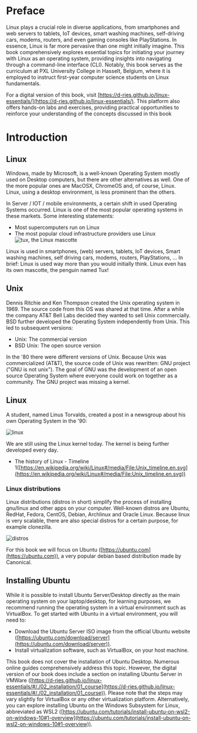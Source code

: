 # Preface
Linux plays a crucial role in diverse applications, from smartphones and web servers to tablets, IoT devices, smart washing machines, self-driving cars, modems, routers, and even gaming consoles like PlayStations. In essence, Linux is far more pervasive than one might initially imagine. This book comprehensively explores essential topics for initiating your journey with Linux as an operating system, providing insights into navigating through a command-line interface (CLI). Notably, this book serves as the curriculum at PXL University College in Hasselt, Belgium, where it is employed to instruct first-year computer science students on Linux fundamentals.

For a digital version of this book, visit [https://d-ries.github.io/linux-essentials/](https://d-ries.github.io/linux-essentials/). This platform also offers hands-on labs and exercises, providing practical opportunities to reinforce your understanding of the concepts discussed in this book

# Introduction

## Linux
Windows, made by Microsoft, is a well-known Operating System mostly used on Desktop computers, but there are other alternatives as well. One of the more popular ones are MacOSX, ChromeOS and, of course, Linux. Linux, using a desktop environment, is less prominent than the others.

In Server / IOT / mobile environments, a certain shift in used Operating Systems occurred. Linux is one of the most popular operating systems in these markets. Some interesting statements:
* Most supercomputers run on Linux
* The most popular cloud infrastructure providers use Linux
![tux, the Linux mascotte](../images/tux.png)

Linux is used in smartphones, (web) servers, tablets, IoT devices, Smart washing machines, self driving cars, modems, routers, PlayStations, ... In brief: Linux is used way more than you would initially think. Linux even has its own mascotte, the penguin named Tux!

## Unix
Dennis Ritchie and Ken Thompson created the Unix operating system in 1969. The source code from this OS was shared at that time. After a while the company AT&T Bell Labs decided they wanted to sell Unix commercially. BSD further developed the Operating System independently from Unix. This led to subsequent versions:
* Unix: The commercial version
* BSD Unix: The open source version

In the '80 there were different versions of Unix. Because Unix was commercialized (AT&T), the source code of Unix was rewritten: GNU project ("GNU is not unix"). The goal of GNU was the development of an open source Operating System where everyone could work on together as a community. The GNU project was missing a kernel.

## Linux
A student, named Linus Torvalds, created a post in a newsgroup about his own Operating System in the '90:

![linux](../images/01/linus.PNG)

We are still using the Linux kernel today. The kernel is being further developed every day.  

* The history of Linux - Timeline 1([https://en.wikipedia.org/wiki/Linux#/media/File:Unix_timeline.en.svg](https://en.wikipedia.org/wiki/Linux#/media/File:Unix_timeline.en.svg))

### Linux distributions
Linux distributions (distros in short) simplify the process of installing gnu/linux and other apps on your computer. Well-known distros are Ubuntu, RedHat, Fedora, CentOS, Debian, Archlinux and Oracle Linux. Because linux is very scalable, there are also special distros for a certain purpose, for example clonezilla.

![distros](../images/01/distros.png)

For this book we will focus on Ubuntu ([https://ubuntu.com](https://ubuntu.com)), a very popular debian based distribution made by Canonical.

## Installing Ubuntu
While it is possible to install Ubuntu Server/Desktop directly as the main operating system on your laptop/desktop, for learning purposes, we recommend running the operating system in a virtual environment such as VirtualBox. To get started with Ubuntu in a virtual environment, you will need to:
* Download the Ubuntu Server ISO image from the official Ubuntu website ([https://ubuntu.com/download/server](https://ubuntu.com/download/server)).
* Install virtualization software, such as VirtualBox, on your host machine.

This book does not cover the installation of Ubuntu Desktop. Numerous online guides comprehensively address this topic. However, the digital version of our book does include a section on installing Ubuntu Server in VMWare ([https://d-ries.github.io/linux-essentials/#/./02_installation/01_course](https://d-ries.github.io/linux-essentials/#/./02_installation/01_course)). Please note that the steps may vary slightly for VirtualBox or any other virtualization platform. Alternatively, you can explore installing Ubuntu on the Windows Subsystem for Linux, abbreviated as WSL2 ([https://ubuntu.com/tutorials/install-ubuntu-on-wsl2-on-windows-10#1-overview](https://ubuntu.com/tutorials/install-ubuntu-on-wsl2-on-windows-10#1-overview)).